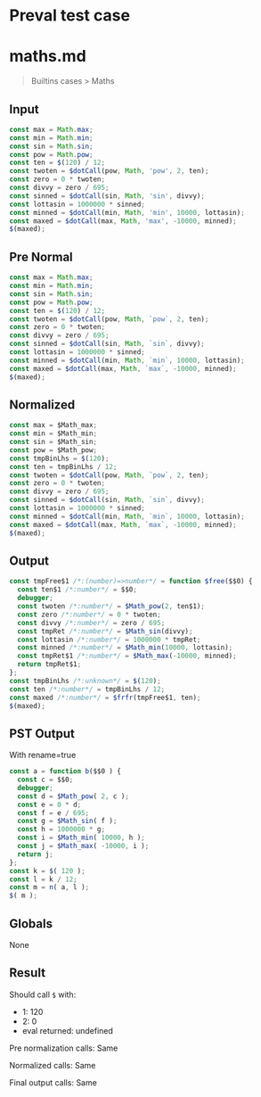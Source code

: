 # Preval test case

# maths.md

> Builtins cases > Maths
>
>

## Input

`````js filename=intro
const max = Math.max;
const min = Math.min;
const sin = Math.sin;
const pow = Math.pow;
const ten = $(120) / 12;
const twoten = $dotCall(pow, Math, 'pow', 2, ten);
const zero = 0 * twoten;
const divvy = zero / 695;
const sinned = $dotCall(sin, Math, 'sin', divvy);
const lottasin = 1000000 * sinned;
const minned = $dotCall(min, Math, 'min', 10000, lottasin);
const maxed = $dotCall(max, Math, 'max', -10000, minned);
$(maxed);
`````

## Pre Normal


`````js filename=intro
const max = Math.max;
const min = Math.min;
const sin = Math.sin;
const pow = Math.pow;
const ten = $(120) / 12;
const twoten = $dotCall(pow, Math, `pow`, 2, ten);
const zero = 0 * twoten;
const divvy = zero / 695;
const sinned = $dotCall(sin, Math, `sin`, divvy);
const lottasin = 1000000 * sinned;
const minned = $dotCall(min, Math, `min`, 10000, lottasin);
const maxed = $dotCall(max, Math, `max`, -10000, minned);
$(maxed);
`````

## Normalized


`````js filename=intro
const max = $Math_max;
const min = $Math_min;
const sin = $Math_sin;
const pow = $Math_pow;
const tmpBinLhs = $(120);
const ten = tmpBinLhs / 12;
const twoten = $dotCall(pow, Math, `pow`, 2, ten);
const zero = 0 * twoten;
const divvy = zero / 695;
const sinned = $dotCall(sin, Math, `sin`, divvy);
const lottasin = 1000000 * sinned;
const minned = $dotCall(min, Math, `min`, 10000, lottasin);
const maxed = $dotCall(max, Math, `max`, -10000, minned);
$(maxed);
`````

## Output


`````js filename=intro
const tmpFree$1 /*:(number)=>number*/ = function $free($$0) {
  const ten$1 /*:number*/ = $$0;
  debugger;
  const twoten /*:number*/ = $Math_pow(2, ten$1);
  const zero /*:number*/ = 0 * twoten;
  const divvy /*:number*/ = zero / 695;
  const tmpRet /*:number*/ = $Math_sin(divvy);
  const lottasin /*:number*/ = 1000000 * tmpRet;
  const minned /*:number*/ = $Math_min(10000, lottasin);
  const tmpRet$1 /*:number*/ = $Math_max(-10000, minned);
  return tmpRet$1;
};
const tmpBinLhs /*:unknown*/ = $(120);
const ten /*:number*/ = tmpBinLhs / 12;
const maxed /*:number*/ = $frfr(tmpFree$1, ten);
$(maxed);
`````

## PST Output

With rename=true

`````js filename=intro
const a = function b($$0 ) {
  const c = $$0;
  debugger;
  const d = $Math_pow( 2, c );
  const e = 0 * d;
  const f = e / 695;
  const g = $Math_sin( f );
  const h = 1000000 * g;
  const i = $Math_min( 10000, h );
  const j = $Math_max( -10000, i );
  return j;
};
const k = $( 120 );
const l = k / 12;
const m = n( a, l );
$( m );
`````

## Globals

None

## Result

Should call `$` with:
 - 1: 120
 - 2: 0
 - eval returned: undefined

Pre normalization calls: Same

Normalized calls: Same

Final output calls: Same
